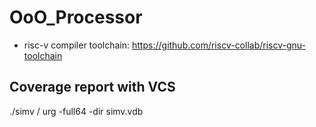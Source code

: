 # OoO_Processor

- risc-v compiler toolchain: https://github.com/riscv-collab/riscv-gnu-toolchain


## Coverage report with VCS
./simv /
urg -full64 -dir simv.vdb
